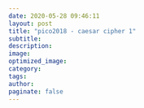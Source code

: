 ```yaml
---
date: 2020-05-28 09:46:11
layout: post
title: "pico2018 - caesar cipher 1"
subtitle:
description:
image:
optimized_image:
category:
tags:
author:
paginate: false
---
```

